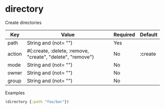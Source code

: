 # directory

Create directories

| Key | Value | Required | Default |
| --- | ----- | -------- | ------- |
| path | String and (not= "") | Yes |  |
| action | #{:create, :delete, :remove, "create", "delete", "remove"} | No | :create |
| mode | String and (not= "") | No |  |
| owner | String and (not= "") | No |  |
| group | String and (not= "") | No |  |

Examples
```clojure
(directory {:path "foo/bar"})
```